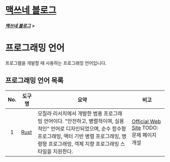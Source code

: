 <link rel="stylesheet" type="text/css" href="/css/style-header.css">
<link rel="stylesheet" type="text/css" href="/css/bootstrap/5.3.0-alpha1/bootstrap.css">

<div class="sticky-top bg-white pt-1 pb-2">
<h1><a href="/">맥쓰네 블로그</a></h1>
<h5> 
<a href="/">맥쓰네 블로그</a>
>
</h5>
</div>

# 프로그래밍 언어
프로그램을 개발할 때 사용하는 프로그래밍 언어입니다.

## 프로그래밍 언어 목록

| No. | 도구 명 | 요약 | 비고 |
| :---: | --- | --- | --- |
| 1 | [Rust](./rust/ "https://max-jayee.github.io/programming_language/rust") | 모질라 리서치에서 개발한 범용 프로그래밍 언어이다. "안전하고, 병렬적이며, 실용적인" 언어로 디자인되었으며, 순수 함수형 프로그래밍, 액터 기반 병렬 프로그래밍, 명령형 프로그래밍, 객체 지향 프로그래밍 스타일을 지원한다. | [Official Web Site](https://www.rust-lang.org/ "https://www.rust-lang.org/") TODO: 문제 페이지 개설|

<!-- TODO: c -->
<!-- TODO: c++ -->
<!-- TODO: java -->
<!-- TODO: python -->